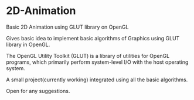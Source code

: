 # 2D-Animation
Basic 2D Animation using GLUT library on OpenGL

Gives basic idea to implement basic algorithms of Graphics using GLUT library in OpenGL.

The OpenGL Utility Toolkit (GLUT) is a library of utilities for OpenGL programs, which primarily perform system-level I/O with the host operating system.

A small project(currently working) integrated using all the basic algorithms.

Open for any suggestions.
